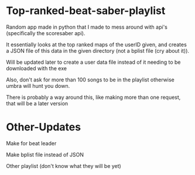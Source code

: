 # Top-ranked-beat-saber-playlist
Random app made in python that I made to mess around with api's (specifically the scoresaber api).

It essentially looks at the top ranked maps of the userID given, and creates a JSON file of this data in the given directory (not a bplist file (cry about it)).

Will be updated later to create a user data file instead of it needing to be downloaded with the exe

Also, don't ask for more than 100 songs to be in the playlist otherwise umbra will hunt you down.

There is probably a way around this, like making more than one request, that will be a later version


# Other-Updates
Make for beat leader

Make bplist file instead of JSON

Other playlist (don't know what they will be yet)
